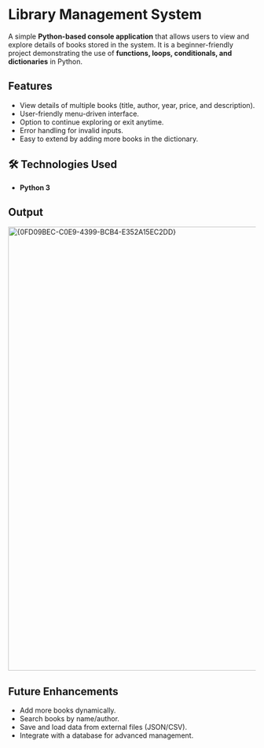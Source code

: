 # Library Management System

A simple **Python-based console application** that allows users to view and explore details of books stored in the system. It is a beginner-friendly project demonstrating the use of **functions, loops, conditionals, and dictionaries** in Python.

## Features
- View details of multiple books (title, author, year, price, and description).
- User-friendly menu-driven interface.
- Option to continue exploring or exit anytime.
- Error handling for invalid inputs.
- Easy to extend by adding more books in the dictionary.
  

## 🛠 Technologies Used
- **Python 3**


## Output
<img width="1831" height="901" alt="{0FD09BEC-C0E9-4399-BCB4-E352A15EC2DD}" src="https://github.com/user-attachments/assets/d80ed560-ee8c-45e5-bbe8-08be5a80d44b" />

##  Future Enhancements
- Add more books dynamically.
- Search books by name/author.
- Save and load data from external files (JSON/CSV).
- Integrate with a database for advanced management.
 
